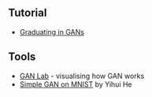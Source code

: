 ## Tutorial

* [Graduating in GANs](https://towardsdatascience.com/graduating-in-gans-going-from-understanding-generative-adversarial-networks-to-running-your-own-39804c283399)

## Tools

* [GAN Lab](https://poloclub.github.io/ganlab/) - visualising how GAN works
* [Simple GAN on MNIST](https://github.com/yihui-he/GAN-MNIST) by Yihui He
